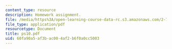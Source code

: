 ```yaml
---
content_type: resource
description: Homework assignment.
file: /media/https%3A/open-learning-course-data-rc.s3.amazonaws.com/2-75-precision-machine-design-fall-2001/60fa90a5af3bac004af2b6f0a0cc5003_ps10.pdf
file_type: application/pdf
resourcetype: Document
title: ps10.pdf
uid: 60fa90a5-af3b-ac00-4af2-b6f0a0cc5003
---
```


